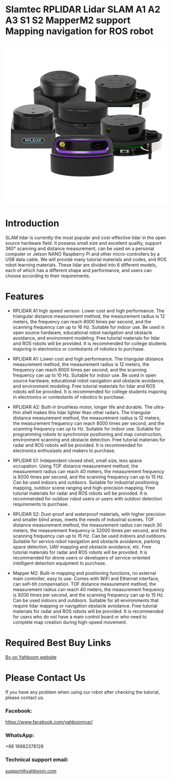 # Slamtec RPLIDAR Lidar SLAM A1 A2 A3 S1 S2 MapperM2 support Mapping navigation for ROS robot
![](https://github.com/YahboomTechnology/RPLIDAR_SLAMTEC/blob/main/SLAM_Lidar.jpg)
# Introduction
SLAM lidar is currently the most popular and cost-effective lidar in the open source hardware field. It possess small size and excellent quality, support 360° scanning and distance measurement, can be used on a personal computer or Jetson NANO Raspberry Pi and other micro-controllers by a USB data cable. We will provide many tutorial materials and codes, and ROS robot learning materials. These lidar are divided into 6 different models, each of which has a different shape and performance, and users can choose according to their requirements.

# Features
* RPLIDAR A1 high speed verison:
Lower cost and high performance.
The triangular distance measurement method, the measurement radius is 12 meters, the frequency can reach 8000 times per second, and the scanning frequency can up to 16 Hz.
Suitable for indoor use.
Be used in open source hardware, educational robot navigation and obstacle avoidance, and environment modeling.
Free tutorial materials for lidar and ROS robots will be provided.
It is recommended for college students majoring in electronics or contestants of robotics to purchase.

* RPLIDAR A1:
Lower cost and high performance.
The triangular distance measurement method, the measurement radius is 12 meters, the frequency can reach 8000 times per second, and the scanning frequency can up to 10 Hz.
Suitable for indoor use.
Be used in open source hardware, educational robot navigation and obstacle avoidance, and environment modeling.
Free tutorial materials for lidar and ROS robots will be provided.
It is recommended for college students majoring in electronics or contestants of robotics to purchase.

* RPLIDAR A2: 
Built-in brushless motor, longer life and durable. The ultra-thin shell makes this lidar lighter than other radars.
The triangular distance measurement method, the measurement radius is 12 meters, the measurement frequency can reach 8000 times per second, and the scanning frequency can up to Hz.
Suitable for indoor use.
Suitable for programming robots to synchronize positioning and map construction, environment scanning and obstacle detection.
Free tutorial materials for radar and ROS robots will be provided.
It is recommended for electronics enthusiasts and makers to purchase.

* RPLIDAR S1: 
Independent closed shell, small size, less space occupation.
Using TOF distance measurement method, the measurement radius can reach 40 meters, the measurement frequency is 9200 times per second, and the scanning frequency can up to 15 Hz.
Can be used indoors and outdoors.
Suitable for industrial positioning mapping, outdoor scene ranging and high-precision mapping.
Free tutorial materials for radar and ROS robots will be provided.
It is recommended for outdoor robot users or users with outdoor detection requirements to purchase.

* RPLIDAR S2: 
Dust-proof and waterproof materials, with higher precision and smaller blind areas, meets the needs of industrial scenes.
TOF distance measurement method, the measurement radius can reach 30 meters, the measurement frequency is 32000 times per second, and the scanning frequency can up to 15 Hz.
Can be used indoors and outdoors.
Suitable for service robot navigation and obstacle avoidance, parking space detection, UAV mapping and obstacle avoidance, etc.
Free tutorial materials for radar and ROS robots will be provided.
It is recommended for drone users or developers of service-oriented intelligent detection equipment to purchase.

* Mapper M2: 
Built-in mapping and positioning functions, no external main controller, easy to use.
Comes with WiFi and Ethernet interface, can self-tilt compensation.
TOF distance measurement method, the measurement radius can reach 40 meters, the measurement frequency is 9200 times per second, and the scanning frequency can up to 15 Hz.
Can be used indoors and outdoors.
Suitable for all environments that require lidar mapping or navigation obstacle avoidance.
Free tutorial materials for radar and ROS robots will be provided.
It is recommended for users who do not have a main control board or who need to complete map creation during high-speed movement.

# Required Best Buy Links
[By on Yahboom website](https://category.yahboom.net/products/rplidar_slamtec)

# Please Contact Us
If you have any problem when using our robot after checking the tutorial, please contact us.

### Facebook: 
https://www.facebook.com/yahboomcar/ 

### WhatsApp:
+86 18682378128

### Technical support email: 
support@yahboom.com


